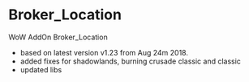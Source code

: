 # Broker_Location
WoW AddOn Broker_Location

* based on latest version v1.23 from Aug 24m 2018.
* added fixes for shadowlands, burning crusade classic and classic
* updated libs
